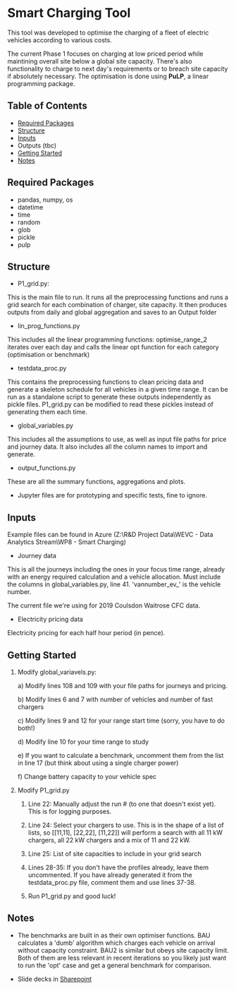 # Smart Charging Tool
This tool was developed to optimise the charging of a fleet of electric
vehicles according to various costs.

The current Phase 1 focuses on charging at low priced period while
maintining overall site below a global site capacity. There's also
functionality to charge to next day's requirements or to breach site
capacity if absolutely necessary. The optimisation is done using **PuLP**,
a linear programming package.

## Table of Contents

* [Required Packages](https://github.com/st-FPS/Smart_charging_prototypes#required-packages)
* [Structure](https://github.com/st-FPS/Smart_charging_prototypes#structure)
* [Inputs](https://github.com/st-FPS/Smart_charging_prototypes#inputs)
* Outputs (tbc)
* [Getting Started](https://github.com/st-FPS/Smart_charging_prototypes#getting-started)
* [Notes](https://github.com/st-FPS/Smart_charging_prototypes#notes)

## Required Packages
- pandas, numpy, os
- datetime
- time
- random
- glob
- pickle
- pulp

## Structure

- P1_grid.py:

This is the main file to run. It runs all the preprocessing functions
and runs a grid search for each combination of charger, site capacity.
It then produces outputs from daily and global aggregation and saves to
an Output folder

- lin_prog_functions.py

This includes all the linear programming functions:
optimise_range_2 iterates over each day and calls the linear opt
function for each category (optimisation or benchmark)

- testdata_proc.py

This contains the preprocessing functions to clean pricing data and
generate a skeleton schedule for all vehicles in a given time range.
It can be run as a standalone script to generate these outputs
independently as pickle files. P1_grid.py can be modified to read these
pickles instead of generating them each time.

- global_variables.py

This includes all the assumptions to use, as well as input file paths
for price and journey data. It also includes all the column names to
import and generate.

- output_functions.py

These are all the summary functions, aggregations and plots.

- Jupyter files are for prototyping and specific tests, fine to ignore.

## Inputs
Example files can be found in Azure (Z:\R&D Project Data\WEVC - Data Analytics Stream\WP8 - Smart Charging)

- Journey data

This is all the journeys including the ones in your focus time range,
already with an energy required calculation and a vehicle allocation.
Must include the columns in global_variables.py, line 41.
'vannumber_ev_' is the vehicle number.

The current file we're using for 2019 Coulsdon Waitrose CFC data.

- Electricity pricing data

Electricity pricing for each half hour period (in pence).

## Getting Started

1) Modify global_variavels.py:

    a) Modify lines 108 and 109 with your file paths for journeys and
   pricing.

    b) Modify lines 6 and 7 with number of vehicles and number of fast
       chargers

    c) Modify lines 9 and 12 for your range start time (sorry, you have
       to do both!)

    d) Modify line 10 for your time range to study

    e) If you want to calculate a benchmark, uncomment them from the
       list in line 17 (but think about using a single charger power)

    f) Change battery capacity to your vehicle spec

2) Modify P1_grid.py

    1) Line 22: Manually adjust the run # (to one that doesn't exist
   yet). This is for logging purposes.

    1) Line 24: Select your chargers to use. This is in the shape of a
   list of lists, so [[11,11], [22,22], [11,22]] will perform a search 
   with all 11 kW chargers, all 22 kW chargers and a mix of 11 and 22 kW.

    1) Line 25: List of site capacities to include in your grid search

    1) Lines 28-35: If you don't have the profiles already, leave them
   uncommented. If you have already generated it from the
   testdata_proc.py file, comment them and use lines 37-38.

    1) Run P1_grid.py and good luck!

## Notes
- The benchmarks are built in as their own optimiser functions. BAU
calculates a 'dumb' algorithm which charges each vehicle on arrival
without capacity constraint. BAU2 is similar but obeys site capacity
limit. Both of them are less relevant in recent iterations so you
likely just want to run the 'opt' case and get a general benchmark for
comparison.

- Slide decks in [Sharepoint](https://flexpowerltd.sharepoint.com/:f:/s/WEVCMFC/ErXbpxa-1YtKo6P5XfcKhhIB92Bj8NSUSW9O0Oc_36hyGQ?e=X2TiLs)
